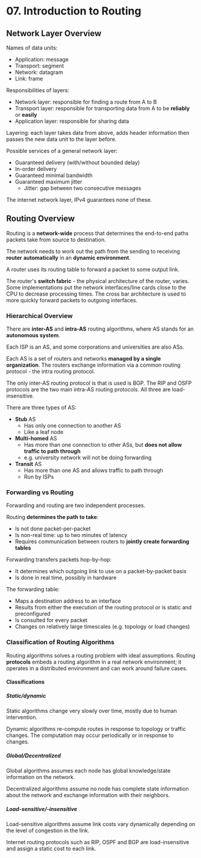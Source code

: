 # 07. Introduction to Routing

## Network Layer Overview

Names of data units:

- Application: message
- Transport: segment
- Network: datagram
- Link: frame

Responsibilities of layers:

- Network layer: responsible for finding a route from A to B
- Transport layer: responsible for transporting data from A to be **reliably** or **easily**
- Application layer: responsible for sharing data

Layering: each layer takes data from above, adds header information then passes the new data unit to the layer before.

Possible services of a general network layer:

- Guaranteed delivery (with/without bounded delay)
- In-order delivery
- Guaranteed minimal bandwidth
- Guaranteed maximum jitter
  - Jitter: gap between two consecutive messages

The internet network layer, IPv4 guarantees none of these.

## Routing Overview

Routing is a **network-wide** process that determines the end-to-end paths packets take from source to destination.

The network needs to work out the path from the sending to receiving **router** **automatically** in an **dynamic environment**.

A router uses its routing table to forward a packet to some output link.

The router's **switch fabric** - the physical architecture of the router, varies. Some implementations put the network interfaces/line cards close to the CPU to decrease processing times. The cross bar architecture is used to more quickly forward packets to outgoing interfaces.

### Hierarchical Overview

There are **inter-AS** and **intra-AS** routing algorithms, where AS stands for an **autonomous system**.

Each ISP is an AS, and some corporations and universities are also ASs.

Each AS is a set of routers and networks **managed by a single organization**. The routers exchange information via a common routing protocol - the intra routing protocol.

The only inter-AS routing protocol is that is used is BGP. The RIP and OSFP protocols are the two main intra-AS routing protocols. All three are load-insensitive.

There are three types of AS:

- **Stub** AS
  - Has only one connection to another AS
  - Like a leaf node
- **Multi-homed** AS
  - Has more than one connection to other ASs, but **does not allow traffic to path through**
  - e.g. university network will not be doing forwarding
- **Transit** AS
  - Has more than one AS and allows traffic to path through
  - Run by ISPs

### Forwarding vs Routing

Forwarding and routing are two independent processes.

Routing **determines the path to take**:

- Is not done packet-per-packet
- Is non-real time: up to two minutes of latency
- Requires communication between routers to **jointly create forwarding tables**

Forwarding transfers packets hop-by-hop:

- It determines which outgoing link to use on a packet-by-packet basis
- Is done in real time, possibly in hardware

The forwarding table:

- Maps a destination address to an interface
- Results from either the execution of the routing protocol or is static and preconfigured
- Is consulted for every packet
- Changes on relatively large timescales (e.g. topology or load changes)

### Classification of Routing Algorithms

Routing algorithms solves a routing problem with ideal assumptions. Routing **protocols** embeds a routing algorithm in a real network environment; it operates in a distributed environment and can work around failure cases.

#### Classifications

##### Static/dynamic

Static algorithms change very slowly over time, mostly due to human intervention.

Dynamic algorithms re-compute routes in response to topology or traffic changes. The computation may occur periodically or in response to changes.

##### Global/Decentralized

Global algorithms assumes each node has global knowledge/state information on the network.

Decentralized algorithms assume no node has complete state information about the network and exchange information with their neighbors.

##### Load-sensitive/-insensitive

Load-sensitive algorithms assume link costs vary dynamically depending on the level of congestion in the link.

Internet routing protocols such as RIP, OSPF and BGP are load-insensitive and assign a static cost to each link.
